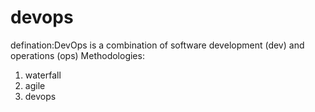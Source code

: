 # devops
defination:DevOps is a combination of software development (dev) and operations (ops)
Methodologies:
1. waterfall
2. agile
3. devops

